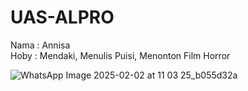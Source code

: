 # UAS-ALPRO <br/>
Nama : Annisa <br/>
Hoby : Mendaki, Menulis Puisi, Menonton Film Horror <br/>

![WhatsApp Image 2025-02-02 at 11 03 25_b055d32a](https://github.com/user-attachments/assets/18466d50-5a92-44a3-a637-958df1ee6008)
